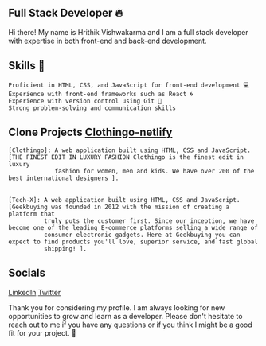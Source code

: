 <!--
**hrithikvishwakarma001/hrithikvishwakarma001** is a ✨ _special_ ✨ repository because its `README.md` (this file) appears on your GitHub profile.

Here are some ideas to get you started:

- 🔭 I’m currently working on ...
- 🌱 I’m currently learning ...
- 👯 I’m looking to collaborate on ...
- 🤔 I’m looking for help with ...
- 💬 Ask me about ...
- 📫 How to reach me: ...
- 😄 Pronouns: ...
- ⚡ Fun fact: ...
  <!-- Experience with back-end languages such as Node.js 💾 -->
  <!--  Proficient in database design and management using MongoDB databases 📊 -->


## Full Stack Developer 🔥

Hi there! My name is Hrithik Vishwakarma and I am a full stack developer with expertise  in both front-end and back-end development.

## Skills 🚀 


    Proficient in HTML, CSS, and JavaScript for front-end development 💻
    Experience with front-end frameworks such as React 🌀
    Experience with version control using Git 👻
    Strong problem-solving and communication skills 
    
 
 
## Clone Projects [Clothingo-netlify](https://luxury-vacherin-56d222.netlify.app/)
 
    [Clothingo]: A web application built using HTML, CSS and JavaScript. [THE FINEST EDIT IN LUXURY FASHION Clothingo is the finest edit in luxury
                 fashion for women, men and kids. We have over 200 of the best international designers ]. 
                      
              
##            
                 
    [Tech-X]: A web application built using HTML, CSS and JavaScript. [Geekbuying was founded in 2012 with the mission of creating a platform that
              truly puts the customer first. Since our inception, we have become one of the leading E-commerce platforms selling a wide range of
              consumer electronic gadgets. Here at Geekbuying you can expect to find products you'll love, superior service, and fast global
              shipping! ]. 
## Socials

   [LinkedIn](https://www.linkedin.com/in/hrithik-vishwakarma-4857a8246/)
   [Twitter](https://twitter.com/hrithik8008) 
   
   
Thank you for considering my profile. I am always looking for new opportunities to grow and learn as a developer. Please don't hesitate to reach out to me if you have any questions or if you think I might be a good fit for your project. 🤝
